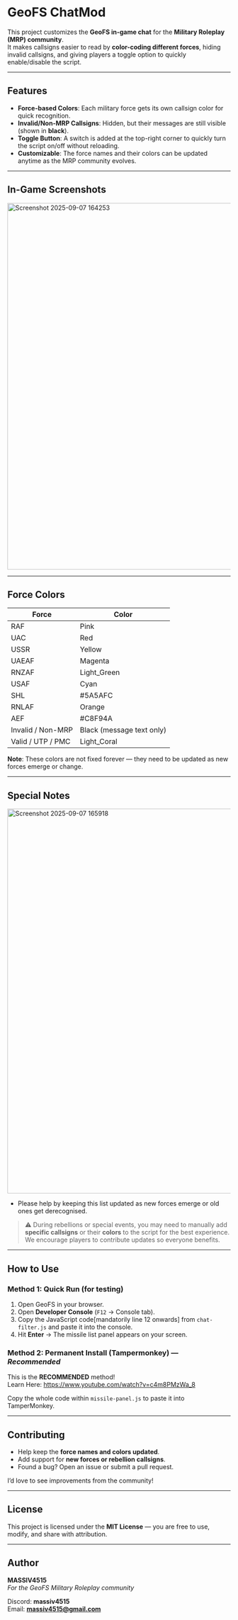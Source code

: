 # GeoFS ChatMod

This project customizes the **GeoFS in-game chat** for the **Military Roleplay (MRP) community**.  
It makes callsigns easier to read by **color-coding different forces**, hiding invalid callsigns, and giving players a toggle option to quickly enable/disable the script.  

---

## Features

- **Force-based Colors**: Each military force gets its own callsign color for quick recognition.  
- **Invalid/Non-MRP Callsigns**: Hidden, but their messages are still visible (shown in **black**).  
- **Toggle Button**: A switch is added at the top-right corner to quickly turn the script on/off without reloading.  
- **Customizable**: The force names and their colors can be updated anytime as the MRP community evolves.  

---

## In-Game Screenshots
<img width="1919" height="828" alt="Screenshot 2025-09-07 164253" src="https://github.com/user-attachments/assets/9e985e0e-5000-46c0-ae3f-f31efe4c3e81" />

---

## Force Colors

| Force   | Color       |
|---------|-------------|
| RAF     | Pink        |
| UAC     | Red         |
| USSR    | Yellow      |
| UAEAF   | Magenta     |
| RNZAF   | Light_Green |
| USAF    | Cyan        |
| SHL     | #5A5AFC     |
| RNLAF   | Orange      |
| AEF     | #C8F94A     |
| Invalid / Non-MRP | Black (message text only) |
| Valid / UTP / PMC | Light_Coral               |

**Note**: These colors are not fixed forever — they need to be updated as new forces emerge or change.

---

## Special Notes

<img width="1919" height="869" alt="Screenshot 2025-09-07 165918" src="https://github.com/user-attachments/assets/3af1c054-b806-4ed4-b59c-38c3eb010a32" />

- Please help by keeping this list updated as new forces emerge or old ones get derecognised.  
> ⚠️ During rebellions or special events, you may need to manually add **specific callsigns** or their **colors** to the script for the best experience. We encourage players to contribute updates so everyone benefits.

---

## How to Use

### Method 1: Quick Run (for testing)
1. Open GeoFS in your browser.  
2. Open **Developer Console** (`F12` → Console tab).  
3. Copy the JavaScript code[mandatorily line 12 onwards] from `chat-filter.js` and paste it into the console.  
4. Hit **Enter** → The missile list panel appears on your screen.

### Method 2: Permanent Install (Tampermonkey) — *Recommended*
This is the **RECOMMENDED** method!   
Learn Here: https://www.youtube.com/watch?v=c4m8PMzWa_8   

Copy the whole code within `missile-panel.js` to paste it into TamperMonkey. 

---

## Contributing

- Help keep the **force names and colors updated**.  
- Add support for **new forces or rebellion callsigns**.  
- Found a bug? Open an issue or submit a pull request.  

I’d love to see improvements from the community!  

---

## License
This project is licensed under the **MIT License** — you are free to use, modify, and share with attribution.  

---

## Author
**MASSIV4515**  
_For the GeoFS Military Roleplay community_  

Discord: **massiv4515**  
Email: **massiv4515@gmail.com**
